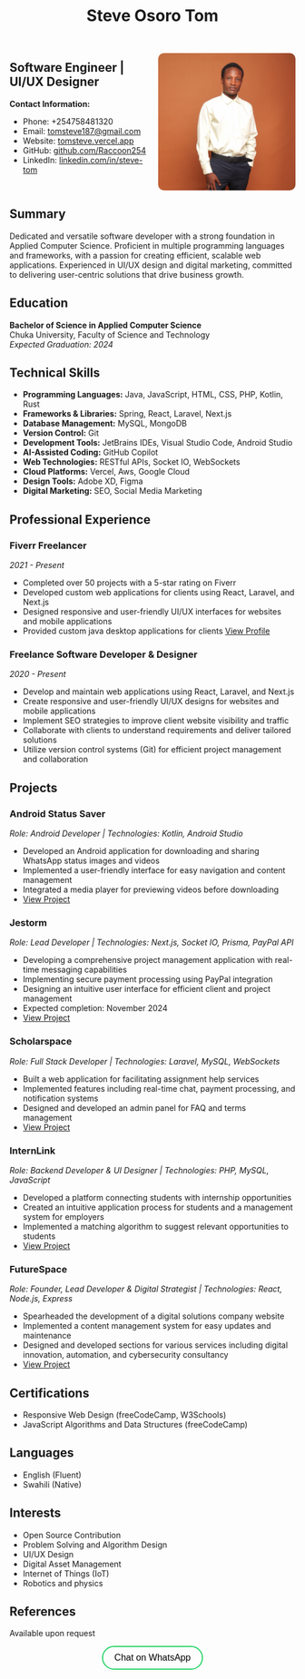 <center>
<h1>Steve Osoro Tom</h1>
</center>

<div style="display: flex; justify-content: center; align-items: center">
<div style="margin-right: 20px; width: 50%;">
<h2>Software Engineer | UI/UX Designer</h2>

**Contact Information:**
- Phone: +254758481320
- Email: tomsteve187@gmail.com
- Website: [tomsteve.vercel.app](https://tomsteve.vercel.app)
- GitHub: [github.com/Raccoon254](https://github.com/Raccoon254)
- LinkedIn: [linkedin.com/in/steve-tom](https://www.linkedin.com/in/steve-tom-822a81230/)

</div>
<!-- Image -->
<div style="width: 50%; display: flex; align-items: center; justify-content: center">
<!-- https://github.com/Raccoon254/cv/blob/main/ -->
<img src="images/ken.jpg?raw=true" alt="Steve Osoro Tom" style="border-radius: 10px; margin-top: 30px; width: 280px !important" />
</div>
</div>

## Summary
Dedicated and versatile software developer with a strong foundation in Applied Computer Science. Proficient in multiple programming languages and frameworks, with a passion for creating efficient, scalable web applications. Experienced in UI/UX design and digital marketing, committed to delivering user-centric solutions that drive business growth.

## Education
**Bachelor of Science in Applied Computer Science**  
Chuka University, Faculty of Science and Technology  
*Expected Graduation: 2024*

## Technical Skills
- **Programming Languages:** Java, JavaScript, HTML, CSS, PHP, Kotlin, Rust
- **Frameworks & Libraries:** Spring, React, Laravel, Next.js
- **Database Management:** MySQL, MongoDB
- **Version Control:** Git
- **Development Tools:** JetBrains IDEs, Visual Studio Code, Android Studio
- **AI-Assisted Coding:** GitHub Copilot
- **Web Technologies:** RESTful APIs, Socket IO, WebSockets
- **Cloud Platforms:** Vercel, Aws, Google Cloud
- **Design Tools:** Adobe XD, Figma
- **Digital Marketing:** SEO, Social Media Marketing

## Professional Experience

### Fiverr Freelancer
*2021 - Present*
- Completed over 50 projects with a 5-star rating on Fiverr
- Developed custom web applications for clients using React, Laravel, and Next.js
- Designed responsive and user-friendly UI/UX interfaces for websites and mobile applications
- Provided custom java desktop applications for clients
[View Profile](https://www.fiverr.com/raccoon254)

### Freelance Software Developer & Designer
*2020 - Present*
- Develop and maintain web applications using React, Laravel, and Next.js
- Create responsive and user-friendly UI/UX designs for websites and mobile applications
- Implement SEO strategies to improve client website visibility and traffic
- Collaborate with clients to understand requirements and deliver tailored solutions
- Utilize version control systems (Git) for efficient project management and collaboration

## Projects
### Android Status Saver
*Role: Android Developer | Technologies: Kotlin, Android Studio*
- Developed an Android application for downloading and sharing WhatsApp status images and videos
- Implemented a user-friendly interface for easy navigation and content management
- Integrated a media player for previewing videos before downloading
- [View Project](https://status-saver.vercel.app/)

### Jestorm
*Role: Lead Developer | Technologies: Next.js, Socket IO, Prisma, PayPal API*
- Developing a comprehensive project management application with real-time messaging capabilities
- Implementing secure payment processing using PayPal integration
- Designing an intuitive user interface for efficient client and project management
- Expected completion: November 2024
- [View Project](https://jestorm.vercel.app)

### Scholarspace
*Role: Full Stack Developer | Technologies: Laravel, MySQL, WebSockets*
- Built a web application for facilitating assignment help services
- Implemented features including real-time chat, payment processing, and notification systems
- Designed and developed an admin panel for FAQ and terms management
- [View Project](https://scholarspace.me)

### InternLink
*Role: Backend Developer & UI Designer | Technologies: PHP, MySQL, JavaScript*
- Developed a platform connecting students with internship opportunities
- Created an intuitive application process for students and a management system for employers
- Implemented a matching algorithm to suggest relevant opportunities to students
- [View Project](https://intern.co.ke)

### FutureSpace
*Role: Founder, Lead Developer & Digital Strategist | Technologies: React, Node.js, Express*
- Spearheaded the development of a digital solutions company website
- Implemented a content management system for easy updates and maintenance
- Designed and developed sections for various services including digital innovation, automation, and cybersecurity consultancy
- [View Project](https://futurespace.vercel.app)

## Certifications
- Responsive Web Design (freeCodeCamp, W3Schools)
- JavaScript Algorithms and Data Structures (freeCodeCamp)

## Languages
- English (Fluent)
- Swahili (Native)

## Interests
- Open Source Contribution
- Problem Solving and Algorithm Design
- UI/UX Design
- Digital Asset Management
- Internet of Things (IoT)
- Robotics and physics

## References
Available upon request

<center>
  <a href="https://wa.link/w1774n" style="display: inline-block; padding: 10px 20px; background-color: transparent; color: black; text-decoration: none; border-radius: 50px; font-family: Arial, sans-serif; font-size: 16px; border: 2px solid #25D366">
    Chat on WhatsApp
  </a>
</center>